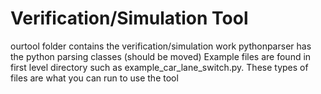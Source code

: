 # Verification/Simulation Tool

ourtool folder contains the verification/simulation work
pythonparser has the python parsing classes (should be moved)
Example files are found in first level directory such as example_car_lane_switch.py. These types of files are what you can run to use the tool
